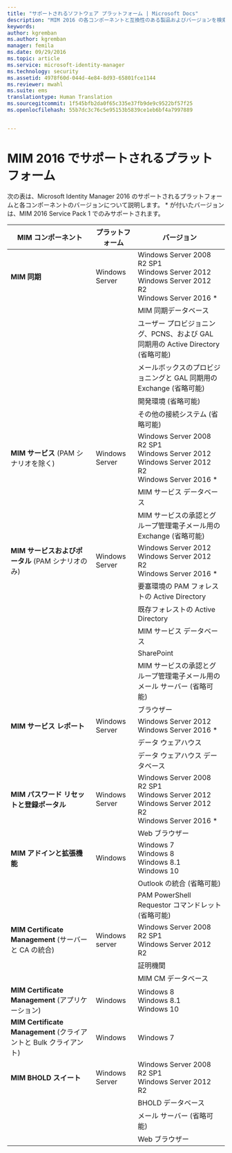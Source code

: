 ```yaml
---
title: "サポートされるソフトウェア プラットフォーム | Microsoft Docs"
description: "MIM 2016 の各コンポーネントと互換性のある製品およびバージョンを検索"
keywords: 
author: kgremban
ms.author: kgremban
manager: femila
ms.date: 09/29/2016
ms.topic: article
ms.service: microsoft-identity-manager
ms.technology: security
ms.assetid: 4978f60d-044d-4e84-8d93-65801fce1144
ms.reviewer: mwahl
ms.suite: ems
translationtype: Human Translation
ms.sourcegitcommit: 1f545bfb2da0f65c335e37fb9de9c9522bf57f25
ms.openlocfilehash: 55b7dc3c76c5e95153b5839ce1eb6bf4a7997889


---
```


# <a name="supported-platforms-for-mim-2016"></a>MIM 2016 でサポートされるプラットフォーム

次の表は、Microsoft Identity Manager 2016 のサポートされるプラットフォームと各コンポーネントのバージョンについて説明します。 * が付いたバージョンは、MIM 2016 Service Pack 1 でのみサポートされます。


| **MIM コンポーネント** | **プラットフォーム** | **バージョン** |
|-------------------|--------------|-------------|
| **MIM 同期** | Windows Server | Windows Server 2008 R2 SP1<br/>Windows Server 2012<br/>Windows Server 2012 R2<br/>Windows Server 2016 * |
|| | MIM 同期データベース | SQL Server 2008 R2 SP3<br/>SQL Server 2012 SP2<br/>SQL Server 2014 SP1 <br/> SQL Server 2016 * |
|| | ユーザー プロビジョニング、PCNS、および GAL 同期用の Active Directory (省略可能)|Windows Server 2008 R2 SP1<br/>Windows Server 2012<br/>Windows Server 2012 R2 <br/> Windows Server 2016 * |
|| | メールボックスのプロビジョニングと GAL 同期用の Exchange (省略可能)|Exchange Server 2007 SP3<br/>Exchange Server 2010 SP3<br/>Exchange Server 2013 SP1 |
|| | 開発環境 (省略可能) | Visual Studio 2012<br/>Visual Studio 2013 |
|| | その他の接続システム (省略可能) | Active Directory ドメイン サービス<br/>Active Directory<br/>ライトウェイト ディレクトリ サービス<br/>SQL Server 2000 以降<br/>SharePoint Server 2013<br/> SharePoint Server 2016 * <br/> 他のサード パーティ製品 |
| **MIM サービス** (PAM シナリオを除く) | Windows Server | Windows Server 2008 R2 SP1<br/>Windows Server 2012<br/>Windows Server 2012 R2 <br/> Windows Server 2016 * |
|| | MIM サービス データベース | SQL Server 2008 R2 SP3<br/>SQL Server 2012 SP2<br/>SQL Server 2014 SP1 <br/> SQL Server 2016 * |
|| | MIM サービスの承認とグループ管理電子メール用の Exchange (省略可能) | Exchange Server 2007 SP3 (Exchange 管理コンソールがインストール済み)<br/>Exchange Server 2010 SP3<br/>Exchange Server 2013 SP1 <br/> Exchange Server 2016 * <br/> Exchange Online * |
| **MIM サービスおよびポータル** (PAM シナリオのみ)| Windows Server | Windows Server 2012<br/>Windows Server 2012 R2 <br/> Windows Server 2016 * |
|| | 要塞環境の PAM フォレストの Active Directory | Windows Server 2012 R2 <br/> Windows Server 2016 * |
|| | 既存フォレストの Active Directory | Windows Server 2008 <br/> Windows Server 2008 R2 * <br/> Windows Server 2012 * <br/> Windows Server 2012 R2 * <br/> Windows Server 2016 * |
|| | MIM サービス データベース | SQL Server 2008 R2 SP3<br/>SQL Server 2012 SP2<br/>SQL Server 2014 SP1 <br/> SQL Server 2016 * |
|| | SharePoint | SharePoint Foundation 2010<br/>SharePoint Foundation 2013 SP1 <br/> SharePoint 2016 * |
|| | MIM サービスの承認とグループ管理電子メール用のメール サーバー (省略可能) | Exchange Server 2007 SP3 (Exchange 管理コンソールがインストール済み)<br/>Exchange Server 2010 SP3<br/>Exchange Server 2013 SP1 <br/> Exchange Server 2016 * <br/> Exchange Online * |
|| | ブラウザー | すべての主要なブラウザー |
| **MIM サービス レポート** | Windows Server | Windows Server 2012 <br/> Windows Server 2016 * |
|| | データ ウェアハウス | System Center 2012 Service Manager SP1 |
|| | データ ウェアハウス データベース | SQL Server 2008 R2 SP3<br/>SQL Server 2012 SP2 |
| **MIM パスワード リセットと登録ポータル** | Windows Server | Windows Server 2008 R2 SP1<br/>Windows Server 2012<br/>Windows Server 2012 R2 <br/> Windows Server 2016 * |
|| | Web ブラウザー | すべての主要なブラウザー |
| **MIM アドインと拡張機能** | Windows | Windows 7<br/>Windows 8<br/>Windows 8.1<br/>Windows 10 |
|| | Outlook の統合 (省略可能) | Outlook 2007 SP2<br/>Outlook 2010<br/>Outlook 2013 <br/> Outlook 2016 (Windows 10 上) * |
|| | PAM PowerShell Requestor コマンドレット (省略可能) | Windows 8.1<br/>Windows 10 |
| **MIM Certificate Management** (サーバーと CA の統合) | Windows server | Windows Server 2008 R2 SP1<br/>Windows Server 2012 R2 |
|| | 証明機関 | Windows Server 2008 R2 SP1<br/>Windows Server 2012<br/>Windows Server 2012 R2 |
|| | MIM CM データベース | SQL Server 2008 R2 SP3<br/>SQL Server 2012 SP2<br/>SQL Server 2014 SP1 |
| **MIM Certificate Management** (アプリケーション) | Windows | Windows 8<br/>Windows 8.1<br/>Windows 10 |
| **MIM Certificate Management** (クライアントと Bulk クライアント) | Windows | Windows 7 |
| **MIM BHOLD スイート** | Windows Server | Windows Server 2008 R2 SP1<br/>Windows Server 2012 R2 |
|| | BHOLD データベース | SQL Server 2008 R2 SP3<br/>SQL Server 2012 SP2 <br/> SQL Server 2014 * |
|| | メール サーバー (省略可能) | Exchange Server 2007 SP3<br/>Exchange Server 2010 SP3<br/>Exchange Server 2013 SP1 |
|| | Web ブラウザー | Internet Explorer 7、8、9、10、または 11 と Silverlight |



<!--HONumber=Nov16_HO2-->


